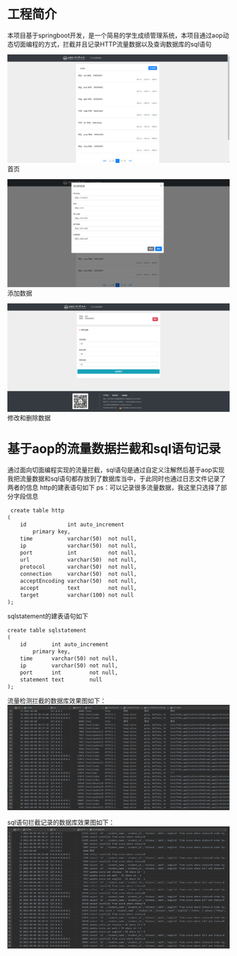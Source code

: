 # 工程简介
本项目基于springboot开发，是一个简易的学生成绩管理系统，本项目通过aop动态切面编程的方式，拦截并且记录HTTP流量数据以及查询数据库的sql语句

![image](https://github.com/yxcstart/text/blob/master/img/%E9%A6%96%E9%A1%B5.png)
首页

![image](https://github.com/yxcstart/text/blob/master/img/%E6%B7%BB%E5%8A%A0%E6%95%B0%E6%8D%AE.png)
添加数据

![image](https://github.com/yxcstart/text/blob/master/img/%E4%BF%AE%E6%94%B9%E5%92%8C%E5%88%A0%E9%99%A4%E6%88%90%E7%BB%A9.png)
修改和删除数据

# 基于aop的流量数据拦截和sql语句记录
通过面向切面编程实现的流量拦截，sql语句是通过自定义注解然后基于aop实现
我把流量数据和sql语句都存放到了数据库当中，于此同时也通过日志文件记录了两者的信息
http的建表语句如下
ps：可以记录很多流量数据，我这里只选择了部分字段信息
```MySQL
 create table http
(
    id             int auto_increment
        primary key,
    time           varchar(50)  not null,
    ip             varchar(50)  not null,
    port           int          not null,
    url            varchar(50)  not null,
    protocol       varchar(50)  not null,
    connection     varchar(50)  not null,
    acceptEncoding varchar(50)  not null,
    accept         text         not null,
    target         varchar(100) not null
);
```
sqlstatement的建表语句如下
```MySQL
create table sqlstatement
(
    id        int auto_increment
        primary key,
    time      varchar(50) not null,
    ip        varchar(50) not null,
    port      int         not null,
    statement text        null
);
```
流量检测拦截的数据库效果图如下：
![image](https://github.com/yxcstart/text/blob/master/img/http%E6%B5%81%E9%87%8F%E6%95%B0%E6%8D%AE%E5%BA%93.png)

sql语句拦截记录的数据库效果图如下：
![image](https://github.com/yxcstart/text/blob/master/img/sql%E8%AF%AD%E5%8F%A5%E6%95%B0%E6%8D%AE%E5%BA%93.png)


